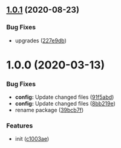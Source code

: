 ## [1.0.1](https://github.com/dword-design/nuxt-sass-importer/compare/v1.0.0...v1.0.1) (2020-08-23)


### Bug Fixes

* upgrades ([227e9db](https://github.com/dword-design/nuxt-sass-importer/commit/227e9db24119761a328478e09c011dc915d0d92a))

# 1.0.0 (2020-03-13)


### Bug Fixes

* **config:** Update changed files ([91f5abd](https://github.com/dword-design/nuxt-sass-importer/commit/91f5abd21bf77b343ac9345c2183e21beca30c6f))
* **config:** Update changed files ([8bb219e](https://github.com/dword-design/nuxt-sass-importer/commit/8bb219e6d34bcfb5fb2aca785dde783686474d9f))
* rename package ([39bcb7f](https://github.com/dword-design/nuxt-sass-importer/commit/39bcb7f94b3f20617c89b05f9990b0817e6a1605))


### Features

* init ([c1003ae](https://github.com/dword-design/nuxt-sass-importer/commit/c1003aee626eab8e5c3bdd4319edbc894a9cf2af))
